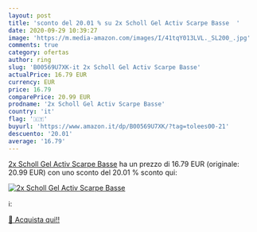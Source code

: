 ```yaml
---
layout: post
title: 'sconto del 20.01 % su 2x Scholl Gel Activ Scarpe Basse  '
date: 2020-09-29 10:39:27
image: 'https://m.media-amazon.com/images/I/41tqY013LVL._SL200_.jpg'
comments: true
category: ofertas
author: ring
slug: 'B00569U7XK-it 2x Scholl Gel Activ Scarpe Basse'
actualPrice: 16.79 EUR
currency: EUR
price: 16.79
comparePrice: 20.99 EUR
prodname: '2x Scholl Gel Activ Scarpe Basse'
country: 'it'
flag: '🇮🇹'
buyurl: 'https://www.amazon.it/dp/B00569U7XK/?tag=tolees00-21'
descuento: '20.01'
average: '16.79'
---
```


[2x Scholl Gel Activ Scarpe Basse](https://www.amazon.it/dp/B00569U7XK/?tag=tolees00-21) ha un prezzo di 16.79 EUR (originale: 20.99 EUR) con uno sconto del 20.01 % sconto qui:

[![2x Scholl Gel Activ Scarpe Basse](https://m.media-amazon.com/images/I/41tqY013LVL._SL200_.jpg)](https://www.amazon.it/dp/B00569U7XK/?tag=tolees00-21)

ℹ️:


[🛒 Acquista qui!!](https://www.amazon.it/dp/B00569U7XK/?tag=tolees00-21)
